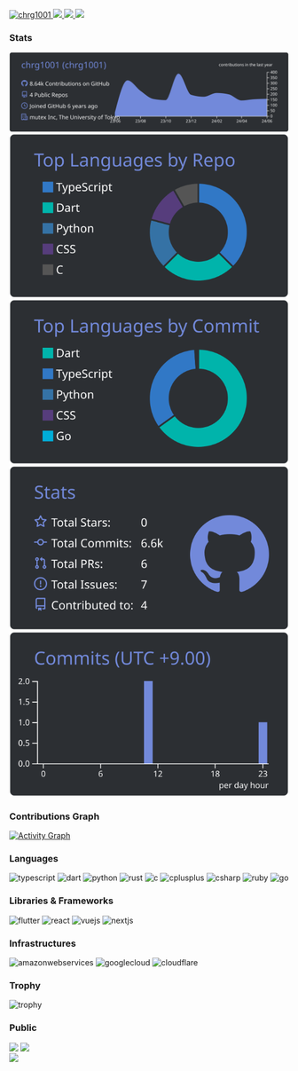 <p align="left">
  <a href="https://github.com/chrg1001/">
    <img src="https://komarev.com/ghpvc/?username=chrg1001" alt="chrg1001" />
  </a>
  <a href="https://github.com/chrg1001">
    <img height="20" src="https://img.shields.io/github/followers/chrg1001?label=follow&logo=github&style=flat" />
  </a>
  <a href="http://qiita.com/chrg">
    <img height="20" src="https://qiita-badge.apiapi.app/s/chrg/posts.svg" />
  </a>
  <a href="http://qiita.com/chrg">
    <img height="20" src="https://qiita-badge.apiapi.app/s/chrg/contributions.svg" />
  </a>
</p>

### Stats

![](./profile-summary-card-output/discord_old_blurple/0-profile-details.svg)
![](./profile-summary-card-output/discord_old_blurple/1-repos-per-language.svg) ![](./profile-summary-card-output/discord_old_blurple/2-most-commit-language.svg)
![](./profile-summary-card-output/discord_old_blurple/3-stats.svg) ![](./profile-summary-card-output/discord_old_blurple/4-productive-time.svg)

### Contributions Graph

[![Activity Graph](https://github-readme-activity-graph.vercel.app/graph?username=chrg1001&theme=tokyo-night)](https://github.com/ashutosh00710/github-readme-activity-graph)

### Languages

<p>
  <img src="https://cdn.jsdelivr.net/gh/devicons/devicon@latest/icons/typescript/typescript-original.svg" alt="typescript" width="40" height="40"/>
  <img src="https://cdn.jsdelivr.net/gh/devicons/devicon@latest/icons/dart/dart-original.svg" alt="dart" width="40" height="40"/>
  <img src="https://cdn.jsdelivr.net/gh/devicons/devicon@latest/icons/python/python-original.svg" alt="python" width="40" height="40"/>
  <img src="https://cdn.jsdelivr.net/gh/devicons/devicon@latest/icons/rust/rust-original.svg" alt="rust" width="40" height="40"/>
  <img src="https://cdn.jsdelivr.net/gh/devicons/devicon@latest/icons/c/c-plain.svg" alt="c" width="40" height="40"/>
  <img src="https://cdn.jsdelivr.net/gh/devicons/devicon@latest/icons/cplusplus/cplusplus-plain.svg" alt="cplusplus" width="40" height="40"/>
  <img src="https://cdn.jsdelivr.net/gh/devicons/devicon@latest/icons/csharp/csharp-plain.svg" alt="csharp" width="40" height="40"/>
  <img src="https://cdn.jsdelivr.net/gh/devicons/devicon@latest/icons/ruby/ruby-plain.svg" alt="ruby" width="40" height="40"/>
  <img src="https://cdn.jsdelivr.net/gh/devicons/devicon@latest/icons/go/go-original-wordmark.svg" alt="go" width="40" height="40"/>
</p>

### Libraries & Frameworks

<p>
  <img src="https://cdn.jsdelivr.net/gh/devicons/devicon@latest/icons/flutter/flutter-original.svg" alt="flutter" width="40" height="40"/>
  <img src="https://cdn.jsdelivr.net/gh/devicons/devicon@latest/icons/react/react-original.svg" alt="react" width="40" height="40"/>
  <img src="https://cdn.jsdelivr.net/gh/devicons/devicon@latest/icons/vuejs/vuejs-original.svg" alt="vuejs" width="40" height="40"/>
  <img src="https://cdn.jsdelivr.net/gh/devicons/devicon@latest/icons/nextjs/nextjs-original.svg" alt="nextjs" width="40" height="40"/>
</p>

### Infrastructures

<p>
  <img src="https://cdn.jsdelivr.net/gh/devicons/devicon@latest/icons/amazonwebservices/amazonwebservices-original-wordmark.svg" alt="amazonwebservices" width="40" height="40"/>
  <img src="https://cdn.jsdelivr.net/gh/devicons/devicon@latest/icons/googlecloud/googlecloud-original.svg" alt="googlecloud" width="40" height="40"/>
  <img src="https://cdn.jsdelivr.net/gh/devicons/devicon@latest/icons/cloudflare/cloudflare-original.svg" alt="cloudflare" width="40" height="40"/>
</p>

### Trophy

![trophy](https://github-profile-trophy.vercel.app/?username=chrg1001&theme=discord&rank=-C,-B)

### Public

![](https://github-readme-stats.vercel.app/api?username=chrg1001&theme=discord_old_blurple&hide_border=false&show_icons=true&include_all_commits=true&count_private=true)
![](https://github-readme-streak-stats.herokuapp.com/?user=chrg1001&theme=discord_old_blurple&hide_border=false)<br/>
![](https://github-readme-stats.vercel.app/api/top-langs/?username=chrg1001&theme=discord_old_blurple&hide_border=false&include_all_commits=true&count_private=true&layout=compact&langs_count=10)

